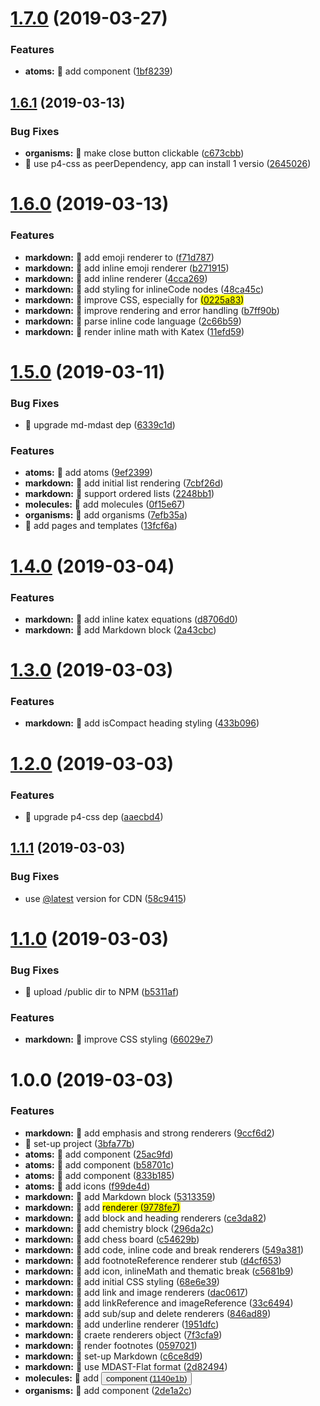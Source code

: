 # [1.7.0](https://github.com/streamich/nice-ui/compare/v1.6.1...v1.7.0) (2019-03-27)


### Features

* **atoms:** 🎸 add <Iconista> component ([1bf8239](https://github.com/streamich/nice-ui/commit/1bf8239))

## [1.6.1](https://github.com/streamich/nice-ui/compare/v1.6.0...v1.6.1) (2019-03-13)


### Bug Fixes

* **organisms:** 🐛 make <Modal> close button clickable ([c673cbb](https://github.com/streamich/nice-ui/commit/c673cbb))
* 🐛 use p4-css as peerDependency, app can install 1 versio ([2645026](https://github.com/streamich/nice-ui/commit/2645026))

# [1.6.0](https://github.com/streamich/nice-ui/compare/v1.5.0...v1.6.0) (2019-03-13)


### Features

* **markdown:** 🎸 add emoji renderer to <Markdown> ([f71d787](https://github.com/streamich/nice-ui/commit/f71d787))
* **markdown:** 🎸 add inline emoji renderer ([b271915](https://github.com/streamich/nice-ui/commit/b271915))
* **markdown:** 🎸 add inline renderer ([4cca269](https://github.com/streamich/nice-ui/commit/4cca269))
* **markdown:** 🎸 add styling for inlineCode nodes ([48ca45c](https://github.com/streamich/nice-ui/commit/48ca45c))
* **markdown:** 🎸 improve CSS, especially for <mark> ([0225a83](https://github.com/streamich/nice-ui/commit/0225a83))
* **markdown:** 🎸 improve rendering and error handling ([b7ff90b](https://github.com/streamich/nice-ui/commit/b7ff90b))
* **markdown:** 🎸 parse inline code language ([2c66b59](https://github.com/streamich/nice-ui/commit/2c66b59))
* **markdown:** 🎸 render inline math with Katex ([11efd59](https://github.com/streamich/nice-ui/commit/11efd59))

# [1.5.0](https://github.com/streamich/nice-ui/compare/v1.4.0...v1.5.0) (2019-03-11)


### Bug Fixes

* 🐛 upgrade md-mdast dep ([6339c1d](https://github.com/streamich/nice-ui/commit/6339c1d))


### Features

* **atoms:** 🎸 add atoms ([9ef2399](https://github.com/streamich/nice-ui/commit/9ef2399))
* **markdown:** 🎸 add initial list rendering ([7cbf26d](https://github.com/streamich/nice-ui/commit/7cbf26d))
* **markdown:** 🎸 support ordered lists ([2248bb1](https://github.com/streamich/nice-ui/commit/2248bb1))
* **molecules:** 🎸 add molecules ([0f15e67](https://github.com/streamich/nice-ui/commit/0f15e67))
* **organisms:** 🎸 add organisms ([7efb35a](https://github.com/streamich/nice-ui/commit/7efb35a))
* 🎸 add pages and templates ([13fcf6a](https://github.com/streamich/nice-ui/commit/13fcf6a))

# [1.4.0](https://github.com/streamich/nice-ui/compare/v1.3.0...v1.4.0) (2019-03-04)


### Features

* **markdown:** 🎸 add inline katex equations ([d8706d0](https://github.com/streamich/nice-ui/commit/d8706d0))
* **markdown:** 🎸 add Markdown block ([2a43cbc](https://github.com/streamich/nice-ui/commit/2a43cbc))

# [1.3.0](https://github.com/streamich/nice-ui/compare/v1.2.0...v1.3.0) (2019-03-03)


### Features

* **markdown:** 🎸 add isCompact heading styling ([433b096](https://github.com/streamich/nice-ui/commit/433b096))

# [1.2.0](https://github.com/streamich/nice-ui/compare/v1.1.1...v1.2.0) (2019-03-03)


### Features

* 🎸 upgrade p4-css dep ([aaecbd4](https://github.com/streamich/nice-ui/commit/aaecbd4))

## [1.1.1](https://github.com/streamich/nice-ui/compare/v1.1.0...v1.1.1) (2019-03-03)


### Bug Fixes

* use [@latest](https://github.com/latest) version for CDN ([58c9415](https://github.com/streamich/nice-ui/commit/58c9415))

# [1.1.0](https://github.com/streamich/nice-ui/compare/v1.0.0...v1.1.0) (2019-03-03)


### Bug Fixes

* 🐛 upload /public dir to NPM ([b5311af](https://github.com/streamich/nice-ui/commit/b5311af))


### Features

* **markdown:** 🎸 improve CSS styling ([66029e7](https://github.com/streamich/nice-ui/commit/66029e7))

# 1.0.0 (2019-03-03)


### Features

* **markdown:** 🎸 add emphasis and strong renderers ([9ccf6d2](https://github.com/streamich/nice-ui/commit/9ccf6d2))
* 🎸 set-up project ([3bfa77b](https://github.com/streamich/nice-ui/commit/3bfa77b))
* **atoms:** 🎸 add <Avatar> component ([25ac9fd](https://github.com/streamich/nice-ui/commit/25ac9fd))
* **atoms:** 🎸 add <Ripple> component ([b58701c](https://github.com/streamich/nice-ui/commit/b58701c))
* **atoms:** 🎸 add <SpinnerCircle> component ([833b185](https://github.com/streamich/nice-ui/commit/833b185))
* **atoms:** 🎸 add icons ([f99de4d](https://github.com/streamich/nice-ui/commit/f99de4d))
* **markdown:** 🎸 add <Abc> Markdown block ([5313359](https://github.com/streamich/nice-ui/commit/5313359))
* **markdown:** 🎸 add <mark> renderer ([9778fe7](https://github.com/streamich/nice-ui/commit/9778fe7))
* **markdown:** 🎸 add block and heading renderers ([ce3da82](https://github.com/streamich/nice-ui/commit/ce3da82))
* **markdown:** 🎸 add chemistry block ([296da2c](https://github.com/streamich/nice-ui/commit/296da2c))
* **markdown:** 🎸 add chess board ([c54629b](https://github.com/streamich/nice-ui/commit/c54629b))
* **markdown:** 🎸 add code, inline code and break renderers ([549a381](https://github.com/streamich/nice-ui/commit/549a381))
* **markdown:** 🎸 add footnoteReference renderer stub ([d4cf653](https://github.com/streamich/nice-ui/commit/d4cf653))
* **markdown:** 🎸 add icon, inlineMath and thematic break ([c5681b9](https://github.com/streamich/nice-ui/commit/c5681b9))
* **markdown:** 🎸 add initial CSS styling ([68e6e39](https://github.com/streamich/nice-ui/commit/68e6e39))
* **markdown:** 🎸 add link and image renderers ([dac0617](https://github.com/streamich/nice-ui/commit/dac0617))
* **markdown:** 🎸 add linkReference and imageReference ([33c6494](https://github.com/streamich/nice-ui/commit/33c6494))
* **markdown:** 🎸 add sub/sup and delete renderers ([846ad89](https://github.com/streamich/nice-ui/commit/846ad89))
* **markdown:** 🎸 add underline renderer ([1951dfc](https://github.com/streamich/nice-ui/commit/1951dfc))
* **markdown:** 🎸 craete renderers object ([7f3cfa9](https://github.com/streamich/nice-ui/commit/7f3cfa9))
* **markdown:** 🎸 render footnotes ([0597021](https://github.com/streamich/nice-ui/commit/0597021))
* **markdown:** 🎸 set-up Markdown ([c6ce8d9](https://github.com/streamich/nice-ui/commit/c6ce8d9))
* **markdown:** 🎸 use MDAST-Flat format ([2d82494](https://github.com/streamich/nice-ui/commit/2d82494))
* **molecules:** 🎸 add <Button> component ([1140e1b](https://github.com/streamich/nice-ui/commit/1140e1b))
* **organisms:** 🎸 add <Box> component ([2de1a2c](https://github.com/streamich/nice-ui/commit/2de1a2c))
